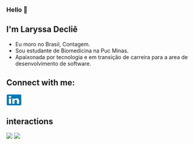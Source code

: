 ### Hello 👋
## I'm Laryssa Decliê
- Eu moro no Brasil, Contagem.
- Sou estudante de Biomedicina na Puc Minas.
- Apaixonada por tecnologia e em transição de carreira para a area de desenvolvimento de software.

## Connect with me:
<a href="https://www.linkedin.com/in/laryssa-decli%C3%AA-a26b72216/" target="_blank">
  <img align="center" alt="Laryssa Decliê" height="30" width="40" src="https://raw.githubusercontent.com/devicons/devicon/master/icons/linkedin/linkedin-original.svg"
  style="max-width:100%;">
</a>


## interactions

<div width="100%">
    <img src="http://github-readme-streak-stats.herokuapp.com?user=eularys&theme=dark&hide_border=true&background=000000&fire=7E3ACE&ring=7E3ACE&currStreakLabel=FFFFFF)](https://git.io/streak-stats" width="49.75%"/>
    <img src="https://github-readme-stats.vercel.app/api?username=eularys&count_private=true&theme=midnight-purple&hide_border=true" width="49.75%"/>
</div>
